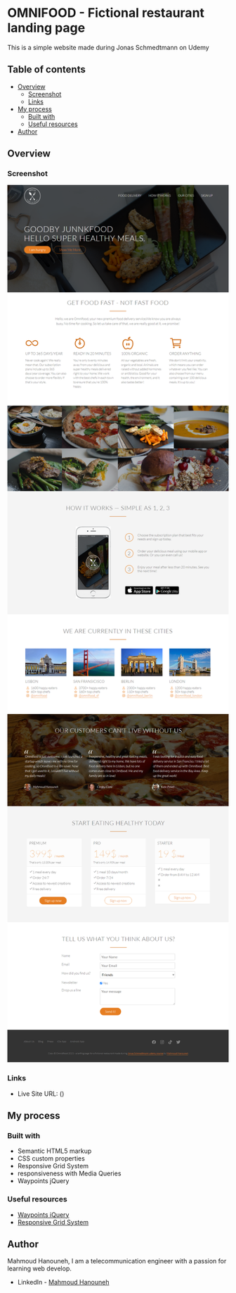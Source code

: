 # OMNIFOOD - Fictional restaurant landing page

This is a simple website made during Jonas Schmedtmann on Udemy 

## Table of contents

- [Overview](#overview)
  - [Screenshot](#screenshot)
  - [Links](#links)
- [My process](#my-process)
  - [Built with](#built-with)
  - [Useful resources](#useful-resources)
- [Author](#author)



## Overview


### Screenshot

![screenshor #one](screenshots/screenshot-1.png)
![screenshot #two](screenshots/screenshot-2.png)
![screenshot #three](screenshots/screenshot-3.png)



### Links

- Live Site URL: ()

## My process

### Built with

- Semantic HTML5 markup
- CSS custom properties
- Responsive Grid System
- responsiveness with Media Queries
- Waypoints jQuery

### Useful resources 

- [Waypoints iQuery](https://medium.com/@aniapienio/easy-waypoints-just-add-jquery-21e423068867)
- [Responsive Grid System](http://www.responsivegridsystem.com/)

## Author

Mahmoud Hanouneh, I am a telecommunication engineer with a passion for learning web develop.

- LinkedIn - [Mahmoud Hanouneh](https://www.linkedin.com/in/mahmoud-hanouneh/)


